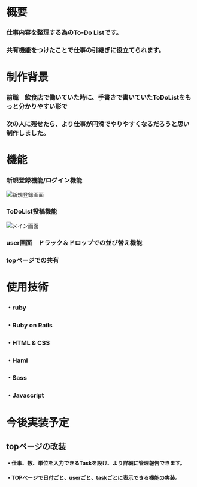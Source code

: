 # 概要
### 仕事内容を整理する為のTo-Do Listです。
### 共有機能をつけたことで仕事の引継ぎに役立てられます。
# 制作背景
### 前職　飲食店で働いていた時に、手書きで書いていたToDoListをもっと分かりやすい形で
### 次の人に残せたら、より仕事が円滑でやりやすくなるだろうと思い制作しました。
# 機能
### 新規登録機能/ログイン機能
![新規登録画面](https://i.gyazo.com/a4ef1efacd46b708f7a4ff6743b98809.png)
### ToDoList投稿機能
![メイン画面](https://i.gyazo.com/21a3169e5a4ffb331c2879775e37e590.png)
### user画面　ドラック＆ドロップでの並び替え機能

### topページでの共有
# 使用技術
### ・ruby
### ・Ruby on Rails
### ・HTML & CSS
### ・Haml
### ・Sass
### ・Javascript
# 今後実装予定
## topページの改装
#### ・仕事、数、単位を入力できるTaskを設け、より詳細に管理報告できます。
#### ・TOPページで日付ごと、userごと、taskごとに表示できる機能の実装。
